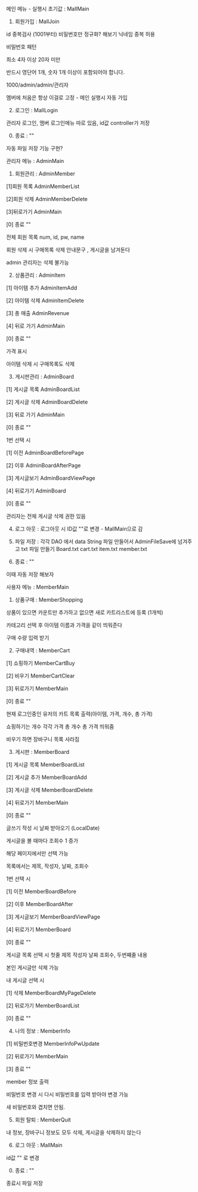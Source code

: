 메인 메뉴 - 실행시 초기값 : MallMain

1. 회원가입 : MallJoin

id 중복검사 (1001부터) 비밀번호만 정규화? 해보기 닉네임 중복 허용

비밀번호 패턴

최소 4자 이상 20자 미만

반드시 영단어 1개, 숫자 1개 이상이 포함되어야 합니다.

1000/admin/admin/관리자

멤버에 처음은 항상 이걸로 고정 - 메인 실행시 자동 가입

2. 로그인 : MallLogin

관리자 로그인, 맴버 로그인메뉴 따로 있음, id값 controller가 저장

0. 종료 :  ""

자동  파일 저장 기능 구현?


관리자 메뉴 :  AdminMain

1. 회원관리 : AdminMember
	     
[1]회원 목록	AdminMemberList

[2]회원 삭제 	AdminMemberDelete

[3]뒤로가기	 	AdminMain
   
[0] 종료		""
   
전체 회원 목록 num, id, pw, name

회원 삭제 시 구매목록 삭제 안내문구 , 게시글을 남겨둔다 

admin 관리자는 삭제 불가능

2. 상품관리 : AdminItem

[1] 아이템 추가	AdminItemAdd		

[2] 아이템 삭제	AdminItemDelete

[3] 총 매출 	AdminRevenue

[4] 뒤로 가기	AdminMain

[0] 종료		""

가격 표시

아이템 삭제 시 구매목록도 삭제

3. 게시판관리 : AdminBoard

[1] 게시글 목록	AdminBoardList

[2] 게시글 삭제	AdminBoardDelete

[3] 뒤로 가기	AdminMain

[0] 종료 	""


1번 선택 시

[1] 이전 	AdminBoardBeforePage

[2] 이후 	AdminBoardAfterPage

[3] 게시글보기 	AdminBoardViewPage

[4] 뒤로가기	AdminBoard

[0] 종료 	""

관리자는 전체 게시글 삭제 권한 있음

4. 로그 아웃 : 로그아웃 시 ID값 ""로 변경 - MallMain으로 감

5. 파일 저장 : 각각 DAO 에서 data String 파일 만들어서 AdminFileSave에 넘겨주고 txt 파일 만들기
	       Board.txt 	cart.txt 	item.txt	member.txt
0. 종료 : ""

이때 자동 저장 해보자 


사용자 메뉴 : MemberMain

1. 상품구매 : MemberShopping

상품이 있으면 카운트만 추가하고 없으면 새로 카트리스트에 등록 (1개씩)

카테고리 선택 후 아이템 이름과 가격을 같이 띄워준다 

구매 수량 입력 받기

2. 구매내역 : MemberCart

[1] 쇼핑하기 	MemberCartBuy

[2] 비우기	MemberCartClear

[3] 뒤로가기 	MemberMain

[0] 종료		""

현재 로그인중인 유저의 카트 목록 출력(아이템, 가격, 개수, 총 가격)

쇼핑하기는 개수 각각 가격 총 개수 총 가격 띄워줌

비우기 하면 장바구니 목록 사라짐

3. 게시판 : MemberBoard

[1] 게시글 목록 	MemberBoardList

[2] 게시글 추가 	MemberBoardAdd

[3] 게시글 삭제	MemberBoardDelete

[4] 뒤로가기 	MemberMain

[0] 종료		""

글쓰기 작성 시 날짜 받아오기 (LocalDate)

게시글을 볼 때마다 조회수 1 증가

해당 페이지에서만 선택 가능

목록에서는 제목, 작성자, 날짜, 조회수

1번 선택 시

[1] 이전 	MemberBoardBefore

[2] 이후 	MemberBoardAfter

[3] 게시글보기	MemberBoardViewPage

[4] 뒤로가기	MemberBoard

[0] 종료		""

게시글 목록 선택 시   첫줄 제목 작성자 날짜 조회수, 두번쨰줄 내용

본인 게시글만 삭제 가능

내 게시글 선택 시 

[1] 삭제		MemberBoardMyPageDelete

[2] 뒤로가기	MemberBoardList

[0] 종료		""

4. 나의 정보 : MemberInfo

[1] 비밀번호변경 MemberInfoPwUpdate

[2] 뒤로가기 	MemberMain

[3] 종료		""

member 정보 출력

비밀번호 변경 시 다시 비밀번호를 입력 받아야 변경 가능

새 비밀번호와 겹치면 안됨.

5. 회원 탈퇴 : MemberQuit

내 정보, 장바구니 정보도 모두 삭제, 게시글을 삭제하지 않는다

6. 로그 아웃 : MallMain

id값 "" 로 변경 

0. 종료 : ""

종료시 파일 저장
